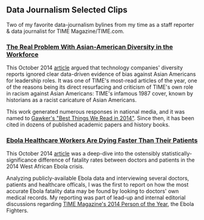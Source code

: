 ## Data Journalism Selected Clips

Two of my favorite data-journalism bylines from my time as a staff reporter & data journalist for TIME Magazine/TIME.com.

### [The Real Problem With Asian-American Diversity in the Workforce](http://time.com/3475962/asian-american-diversity/)

This October 2014 [article](http://time.com/3475962/asian-american-diversity/) argued that technology companies' diversity reports ignored clear data-driven evidence of bias against Asian Americans for leadership roles. It was one of TIME's most-read articles of the year, one of the reasons being its direct resurfacing and criticism of TIME's own role in racism against Asian Americans: TIME's infamous 1987 cover, known by historians as a racist caricature of Asian Americans.

This work generated numerous responses in national media, and it was named to [Gawker's "Best Things We Read in 2014"](http://review.gawker.com/the-best-things-we-read-in-2014-1670504393). Since then, it has been cited in dozens of published academic papers and history books.



### [Ebola Healthcare Workers Are Dying Faster Than Their Patients](http://time.com/3475962/asian-american-diversity/)

This October 2014 [article](http://time.com/3453429/ebola-healthcare-workers-fatality-rate/) was a deep-dive into the ostensibly statistically-significance difference of fatality rates between doctors and patients in the 2014 West African Ebola crisis. 

Analyzing publicly-available Ebola data and interviewing several doctors, patients and healthcare officals, I was the first to report on how the most accurate Ebola fatality data may be found by looking to doctors' own medical records. My reporting was part of lead-up and internal editorial discussions regarding [TIME Magazine's 2014 Person of the Year](http://time.com/time-person-of-the-year-ebola-fighters-choice/), the Ebola Fighters.
